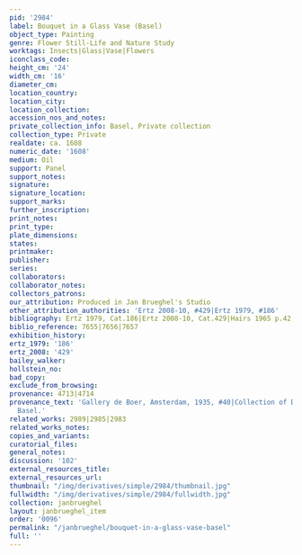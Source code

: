 ```yaml
---
pid: '2984'
label: Bouquet in a Glass Vase (Basel)
object_type: Painting
genre: Flower Still-Life and Nature Study
worktags: Insects|Glass|Vase|Flowers
iconclass_code:
height_cm: '24'
width_cm: '16'
diameter_cm:
location_country:
location_city:
location_collection:
accession_nos_and_notes:
private_collection_info: Basel, Private collection
collection_type: Private
realdate: ca. 1608
numeric_date: '1608'
medium: Oil
support: Panel
support_notes:
signature:
signature_location:
support_marks:
further_inscription:
print_notes:
print_type:
plate_dimensions:
states:
printmaker:
publisher:
series:
collaborators:
collaborator_notes:
collectors_patrons:
our_attribution: Produced in Jan Brueghel's Studio
other_attribution_authorities: 'Ertz 2008-10, #429|Ertz 1979, #186'
bibliography: Ertz 1979, Cat.186|Ertz 2008-10, Cat.429|Hairs 1965 p.42, 60-61, 359
biblio_reference: 7655|7656|7657
exhibition_history:
ertz_1979: '186'
ertz_2008: '429'
bailey_walker:
hollstein_no:
bad_copy:
exclude_from_browsing:
provenance: 4713|4714
provenance_text: 'Gallery de Boer, Amsterdam, 1935, #40|Collection of Dr. T. Christ,
  Basel.'
related_works: 2989|2985|2983
related_works_notes:
copies_and_variants:
curatorial_files:
general_notes:
discussion: '102'
external_resources_title:
external_resources_url:
thumbnail: "/img/derivatives/simple/2984/thumbnail.jpg"
fullwidth: "/img/derivatives/simple/2984/fullwidth.jpg"
collection: janbrueghel
layout: janbrueghel_item
order: '0096'
permalink: "/janbrueghel/bouquet-in-a-glass-vase-basel"
full: ''
---
```

